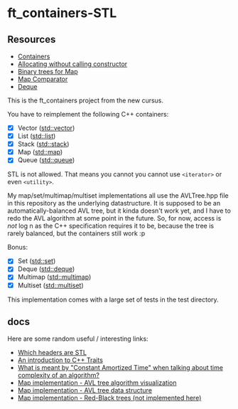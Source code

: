 # ft_containers-STL

## Resources

* [Containers](http://www.cplusplus.com/reference/stl/)
* [Allocating without calling constructor](https://stackoverflow.com/a/4576380)
* [Binary trees for Map](https://stackoverflow.com/a/47934594)
* [Map Comparator](https://stackoverflow.com/questions/5733254/how-can-i-create-my-own-comparator-for-a-map)
* [Deque](https://en.cppreference.com/w/cpp/container/deque)

This is the ft_containers project from the new cursus.

You have to reimplement the following C++ containers:
- [x] Vector ([std::vector])
- [x] List ([std::list])
- [x] Stack ([std::stack])
- [x] Map ([std::map])
- [x] Queue ([std::queue])

STL is not allowed. That means you cannot you cannot use `<iterator>` or even `<utility>`.

My map/set/multimap/multiset implementations all use the AVLTree.hpp file in this repository as the
underlying datastructure. It is supposed to be an automatically-balanced AVL tree, but
it kinda doesn't work yet, and I have to redo the AVL algorithm at some point in the future.
So, for now, access is *not* log n as the C++ specification requires it to be,
because the tree is rarely balanced, but the containers still work :p

Bonus:
- [x] Set ([std::set])
- [x] Deque ([std::deque])
- [x] Multimap ([std::multimap])
- [x] Multiset ([std::multiset])

This implementation comes with a large set of tests in the test directory.

[std::vector]: http://www.cplusplus.com/reference/vector/vector
[std::list]: http://www.cplusplus.com/reference/list/list
[std::stack]: http://www.cplusplus.com/reference/stack/stack
[std::map]: http://www.cplusplus.com/reference/map/map
[std::queue]: http://www.cplusplus.com/reference/queue/queue
[std::set]: http://www.cplusplus.com/reference/set/set
[std::deque]: http://www.cplusplus.com/reference/deque/deque
[std::multimap]: http://www.cplusplus.com/reference/map/multimap
[std::multiset]: http://www.cplusplus.com/reference/set/multiset

## docs

Here are some random useful / interesting links:
- [Which headers are STL](http://cs.stmarys.ca/~porter/csc/ref/stl/headers.html)
- [An introduction to C++ Traits](https://accu.org/index.php/journals/442)
- [What is meant by "Constant Amortized Time" when talking about time complexity of an algorithm?](https://stackoverflow.com/questions/200384/constant-amortized-time)
- [Map implementation - AVL tree algorithm visualization](https://www.cs.usfca.edu/~galles/visualization/AVLtree.html)
- [Map implementation - AVL tree data structure](https://www.codesdope.com/course/data-structures-avl-trees/)
- [Map implementation - Red-Black trees (not implemented here)](http://pages.cs.wisc.edu/~paton/readings/Red-Black-Trees/)
